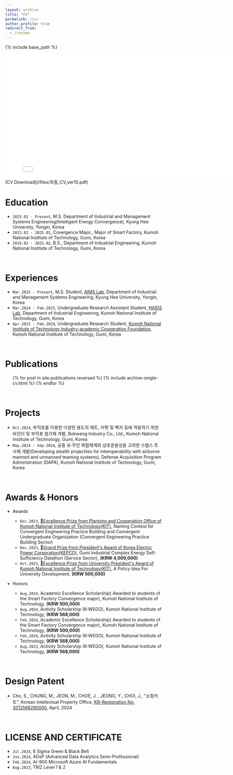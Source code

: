 ```yaml
---
layout: archive
title: "CV"
permalink: /cv/
author_profile: true
redirect_from:
  - /resume
---
```


{% include base_path %}

<iframe src="/files/최종_CV_ver10.pdf#toolbar=0&navpanes=0&scrollbar=0" width="800" height="400" style="display: block; margin: auto; border: none;"></iframe>
[CV Download](/files/최종_CV_ver10.pdf)



Education
======
* `2025.02 - Present`, M.S.  Department of Industrial and Management Systems Engineering(Intelligent Energy Convergence), Kyung Hee University, Yongin, Korea
* `2023.03 - 2025.02`, Covergence Major., Major of Smart Factory, Kumoh National Institute of Technology, Gumi, Korea
* `2019.03 - 2025.02`, B.S., Department of Industrial Engineering, Kumoh National Institute of Technology, Gumi, Korea

<br/>

Experiences
======
* `Mar.2025 - Present`, M.S. Student, [AIMS Lab](https://sites.google.com/khu.ac.kr/aims/home?authuser=0), Department of Industrial and Management Systems Engineering, Kyung Hee University, Yongin, Korea
* `Mar.2024 - Feb.2025`, Undergraduate Research Assistant Student, [HAIDS Lab](https://sites.google.com/view/ids-kit/home), Department of Industrial Engineering, Kumoh National Institute of Technology, Gumi, Korea
* `Apr.2023 - Feb.2024`, Undergraduate Research Student, [Kumoh National Institute of Technology Industry-academic Cooperation Foundation](http://sian3.adbank.co.kr/kit_iacf/main/sub01/sub01_03.html), Kumoh National Institute of Technology, Gumi, Korea
  
<br/>

Publications
======
  <ul>{% for post in site.publications reversed %}
    {% include archive-single-cv.html %}
  {% endfor %}</ul>

<br/>

Projects
======
* `Oct.2024`, 부직포를 이용한 다양한 용도의 매트, 카펫 및 벽지 등에 적용하기 위한 바인더 및 부직포 첨가제 개발, Bokwang Industry Co., Ltd., Kumoh National Institute of Technology, Gumi, Korea
* `May.2024 - Sep.2024`, 공중 유·무인 복합체계와 상호운용성을 고려한 스텔스 투사체 개발(Developing stealth projectiles for interoperability with airborne manned and unmanned teaming systems), Defense Acquisition Program Administration (DAPA), Kumoh National Institute of Technology, Gumi, Korea

<br/>

Awards & Honors
======
* Awards
  * `Dec.2023`, 🥈[Excellence Prize from Planning and Cooperation Office of Kumoh National Institute of Technology(KIT)](/images/금오공대_공학실습관_네이밍_우수.jpg), Naming Contest for Convergent Engineering Practice Building and Convergent Undergraduate Organization (Convergent Engineering Practice Building Sector)
  * `Dec.2023`, 🥇[Grand Prize from President's Award of Korea Electric Power Corporation(KEPCO)](/images/구미산단_데이터톤.jpg), Gumi Industrial Complex Energy Self-Sufficiency Datathon (Service Sector), <strong>(KRW 4,000,000)</strong>
  * `Oct.2023`, 🥈[Excellence Prize from University President's Award of Kumoh National Institute of Technology(KIT)](/images/금오공대_정책_공모전_우수.jpg), A Policy Idea For University Development, <strong>(KRW 500,000)</strong>

* Honors
  * `Aug.2024`, Academic Excellence Scholarship( Awarded to students of the Smart Factory Convergence major), Kumoh National Institute of Technology, <strong>(KRW 500,000)</strong>
  * `Aug.2024`, Activity Scholarship (K-WEGO), Kumoh National Institute of Technology, <strong>(KRW 568,000)</strong>
  * `Feb.2024`, Academic Excellence Scholarship( Awarded to students of the Smart Factory Convergence major), Kumoh National Institute of Technology, <strong>(KRW 500,000)</strong>
  * `Feb.2024`, Activity Scholarship (K-WEGO), Kumoh National Institute of Technology, <strong>(KRW 568,000)</strong>
  * `Aug.2023`, Activity Scholarship (K-WEGO), Kumoh National Institute of Technology, <strong>(KRW 568,000)</strong>

<br/>

Design Patent
======
* Cho, S., CHUNG, M., JEON, M., CHOE, J. , JEONG, Y., CHOI, J., "쇼핑카트", Korean Intellectual Property Office, [KR-Registration No. 3012568290000]((https://doi.org/10.8080/3020230035785.M001)), April, 2024 

<br/>

LICENSE AND CERTIFICATE
======
* `Jul.2024`, 6 Sigma Green & Black Belt
* `Jun.2024`, ADsP (Advanced Data Analytics Semi-Professional) 
* `Feb.2024`, AI-900 Microsoft Azure AI Fundamentals
* `Aug.2023`, TRIZ Level 1 & 2 



